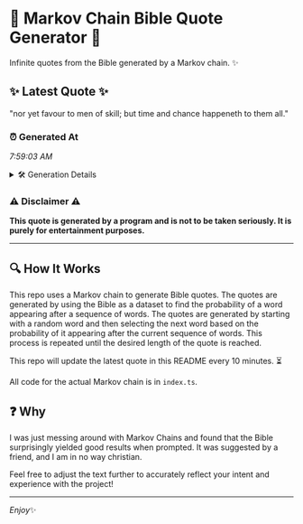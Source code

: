 # 📖 Markov Chain Bible Quote Generator 📖

Infinite quotes from the Bible generated by a Markov chain. ✨

## ✨ Latest Quote ✨
"nor yet favour to men of skill; but time and chance happeneth to them all."

### ⏰ Generated At
*7:59:03 AM*

<details>
    <summary>🛠️ Generation Details</summary>
    <p>
        <strong>🌱 Seed:</strong> nor<br>
        <strong>🔄 Iterations:</strong> 14<br>
        <strong>📜 Context History:</strong><br>[ nor ]: yet<br>[ nor, yet ]: favour<br>[ nor, yet, favour ]: to<br>[ nor, yet, favour, to ]: men<br>[ nor, yet, favour, to, men ]: of<br>[ nor, yet, favour, to, men, of ]: skill;<br>[ yet, favour, to, men, of, skill; ]: but<br>[ favour, to, men, of, skill;, but ]: time<br>[ to, men, of, skill;, but, time ]: and<br>[ men, of, skill;, but, time, and ]: chance<br>[ of, skill;, but, time, and, chance ]: happeneth<br>[ skill;, but, time, and, chance, happeneth ]: to<br>[ but, time, and, chance, happeneth, to ]: them<br>[ time, and, chance, happeneth, to, them ]: all.<br>
    </p>
</details>

### ⚠️ Disclaimer ⚠️
**This quote is generated by a program and is not to be taken seriously. It is purely for entertainment purposes.**

---

## 🔍 How It Works

This repo uses a Markov chain to generate Bible quotes. The quotes are generated by using the Bible as a dataset to find the probability of a word appearing after a sequence of words. The quotes are generated by starting with a random word and then selecting the next word based on the probability of it appearing after the current sequence of words. This process is repeated until the desired length of the quote is reached.

This repo will update the latest quote in this README every 10 minutes. ⏳

All code for the actual Markov chain is in `index.ts`.

## ❓ Why

I was just messing around with Markov Chains and found that the Bible surprisingly yielded good results when prompted. 
It was suggested by a friend, and I am in no way christian.

Feel free to adjust the text further to accurately reflect your intent and experience with the project!

---

*Enjoy*✨
